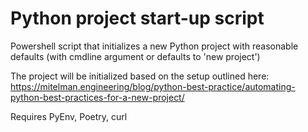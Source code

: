 # Python project start-up script

Powershell script that initializes a new Python project with reasonable defaults (with cmdline argument or defaults to 'new project') 

The project will be initialized based on the setup outlined here: https://mitelman.engineering/blog/python-best-practice/automating-python-best-practices-for-a-new-project/

Requires PyEnv, Poetry, curl
